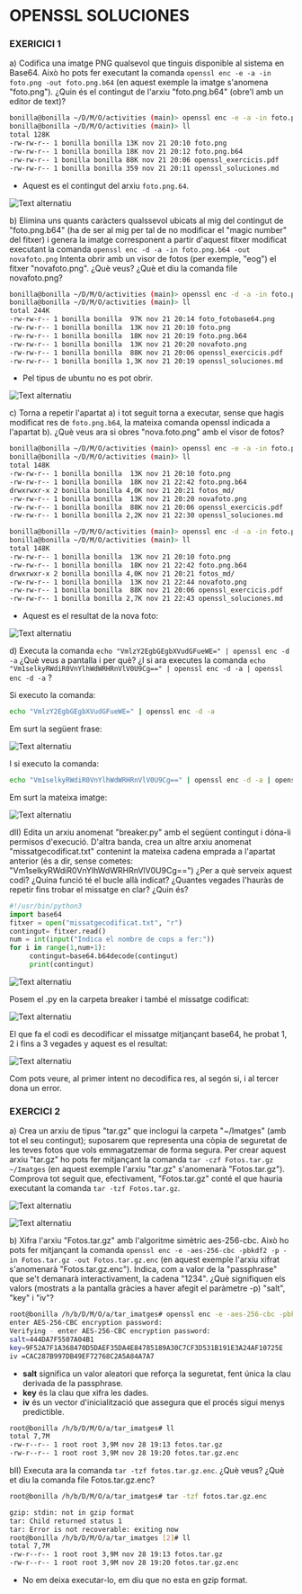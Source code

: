 # OPENSSL SOLUCIONES

### EXERICICI 1 
a)  Codifica una imatge PNG qualsevol que tinguis disponible al sistema en Base64. Això ho pots fer executant la comanda `openssl enc -e -a -in foto.png -out foto.png.b64` (en aquest exemple la imatge s'anomena "foto.png"). ¿Quin és el contingut de l'arxiu "foto.png.b64" (obre'l amb un editor de text)?


```bash
bonilla@bonilla ~/D/M/O/activities (main)> openssl enc -e -a -in foto.png -out foto.png.b64
bonilla@bonilla ~/D/M/O/activities (main)> ll
total 128K
-rw-rw-r-- 1 bonilla bonilla 13K nov 21 20:10 foto.png
-rw-rw-r-- 1 bonilla bonilla 18K nov 21 20:12 foto.png.b64
-rw-rw-r-- 1 bonilla bonilla 88K nov 21 20:06 openssl_exercicis.pdf
-rw-rw-r-- 1 bonilla bonilla 359 nov 21 20:11 openssl_soluciones.md
```
- Aquest es el contingut del arxiu `foto.png.64`.

![Text alternatiu](fotos_md/foto_fotobase64.png)

b) Elimina uns quants caràcters qualssevol ubicats al mig del contingut de "foto.png.b64" (ha de ser al mig per tal de no modificar el "magic number" del fitxer) i genera la imatge corresponent a partir d'aquest fitxer modificat executant la comanda `openssl enc -d -a -in foto.png.b64 -out novafoto.png`  Intenta obrir amb un visor de fotos (per exemple, "eog") el fitxer "novafoto.png". ¿Què veus? ¿Què et diu la comanda file novafoto.png?

```bash
bonilla@bonilla ~/D/M/O/activities (main)> openssl enc -d -a -in foto.png.b64 -out novafoto.png
bonilla@bonilla ~/D/M/O/activities (main)> ll
total 244K
-rw-rw-r-- 1 bonilla bonilla  97K nov 21 20:14 foto_fotobase64.png
-rw-rw-r-- 1 bonilla bonilla  13K nov 21 20:10 foto.png
-rw-rw-r-- 1 bonilla bonilla  18K nov 21 20:19 foto.png.b64
-rw-rw-r-- 1 bonilla bonilla  13K nov 21 20:20 novafoto.png
-rw-rw-r-- 1 bonilla bonilla  88K nov 21 20:06 openssl_exercicis.pdf
-rw-rw-r-- 1 bonilla bonilla 1,3K nov 21 20:19 openssl_soluciones.md
```
- Pel tipus de ubuntu no es pot obrir.

![Text alternatiu](fotos_md/cap_novafoto.png)

c) Torna a repetir l'apartat a) i tot seguit torna a executar, sense que hagis modificat res de `foto.png.b64`, la mateixa comanda openssl indicada a l'apartat b). ¿Què veus ara si obres "nova.foto.png" amb el visor de fotos?

```bash
bonilla@bonilla ~/D/M/O/activities (main)> openssl enc -e -a -in foto.png -out foto.png.b64
bonilla@bonilla ~/D/M/O/activities (main)> ll
total 148K
-rw-rw-r-- 1 bonilla bonilla  13K nov 21 20:10 foto.png
-rw-rw-r-- 1 bonilla bonilla  18K nov 21 22:42 foto.png.b64
drwxrwxr-x 2 bonilla bonilla 4,0K nov 21 20:21 fotos_md/
-rw-rw-r-- 1 bonilla bonilla  13K nov 21 20:20 novafoto.png
-rw-rw-r-- 1 bonilla bonilla  88K nov 21 20:06 openssl_exercicis.pdf
-rw-rw-r-- 1 bonilla bonilla 2,2K nov 21 22:30 openssl_soluciones.md
```
```bash
bonilla@bonilla ~/D/M/O/activities (main)> openssl enc -d -a -in foto.png.b64 -out novafoto.png
bonilla@bonilla ~/D/M/O/activities (main)> ll
total 148K
-rw-rw-r-- 1 bonilla bonilla  13K nov 21 20:10 foto.png
-rw-rw-r-- 1 bonilla bonilla  18K nov 21 22:42 foto.png.b64
drwxrwxr-x 2 bonilla bonilla 4,0K nov 21 20:21 fotos_md/
-rw-rw-r-- 1 bonilla bonilla  13K nov 21 22:44 novafoto.png
-rw-rw-r-- 1 bonilla bonilla  88K nov 21 20:06 openssl_exercicis.pdf
-rw-rw-r-- 1 bonilla bonilla 2,7K nov 21 22:43 openssl_soluciones.md
```

- Aquest es el resultat de la nova foto:

![Text alternatiu](fotos_md/foto_novacheck.png)


d) Executa la comanda `echo "VmlzY2EgbGEgbXVudGFueWE=" | openssl enc -d -a` ¿Què veus a pantalla i per què? ¿I si ara executes la comanda `echo "Vm1selkyRWdiR0VnYlhWdWRHRnVlV0U9Cg==" | openssl enc -d -a | openssl enc -d -a` ?

Si executo la comanda:
```bash
echo "VmlzY2EgbGEgbXVudGFueWE=" | openssl enc -d -a
```
Em surt la següent frase:

![Text alternatiu](fotos_md/foto_frase1.png)

I si executo la comanda:
```bash
echo "Vm1selkyRWdiR0VnYlhWdWRHRnVlV0U9Cg==" | openssl enc -d -a | openssl enc -d -a
```

Em surt la mateixa imatge:

![Text alternatiu](fotos_md/foto_frase2.png)

dII) Edita un arxiu anomenat "breaker.py" amb el següent contingut i dóna-li permisos d'execució. D'altra banda, crea un altre arxiu anomenat "missatgecodificat.txt" contenint la mateixa cadena emprada a l'apartat anterior (és a dir, sense cometes: "Vm1selkyRWdiR0VnYlhWdWRHRnVlV0U9Cg==") ¿Per a què serveix aquest codi? ¿Quina funció té el bucle allà indicat? ¿Quantes vegades l'hauràs de repetir fins trobar el missatge en clar? ¿Quin és?

```python
#!/usr/bin/python3
import base64
fitxer = open("missatgecodificat.txt", "r")
contingut= fitxer.read()
num = int(input("Indica el nombre de cops a fer:"))
for i in range(1,num+1):
     contingut=base64.b64decode(contingut)
     print(contingut)
```

![Text alternatiu](fotos_md/foto_breaker.png)

Posem el .py en la carpeta breaker i també el missatge codificat:

![Text alternatiu](fotos_md/foto_missatgecodificat.png)

El que fa el codi es decodificar el missatge mitjançant base64, he probat 1, 2 i fins a 3 vegades y aquest es el resultat:

![Text alternatiu](fotos_md/decode.png)

Com pots veure, al primer intent no decodifica res, al segón si, i al tercer dona un error.

### EXERCICI 2

a) Crea un arxiu de tipus "tar.gz" que inclogui la carpeta "~/Imatges" (amb tot el seu contingut); suposarem que representa una còpia de seguretat de les teves fotos que vols emmagatzemar de forma segura. Per crear aquest arxiu "tar.gz" ho pots fer mitjançant la comanda `tar -czf Fotos.tar.gz ~/Imatges` (en aquest exemple l'arxiu "tar.gz" s'anomenarà "Fotos.tar.gz"). Comprova tot seguit que, efectivament, "Fotos.tar.gz" conté el que hauria executant la comanda `tar -tzf Fotos.tar.gz`.

![Text alternatiu](fotos_md/tar-czf.png)

![Text alternatiu](fotos_md/tar-tzf.png)

b) Xifra l'arxiu "Fotos.tar.gz" amb l'algoritme simètric aes-256-cbc. Això ho pots fer mitjançant la comanda `openssl enc -e -aes-256-cbc -pbkdf2 -p -in Fotos.tar.gz -out Fotos.tar.gz.enc` (en aquest exemple l'arxiu xifrat s'anomenarà "Fotos.tar.gz.enc"). Indica, com a valor de la "passphrase" que se't demanarà interactivament, la cadena "1234". ¿Què signifiquen els valors (mostrats a la pantalla gràcies a haver afegit el paràmetre -p) "salt", "key" i "iv"?

```bash
root@bonilla /h/b/D/M/O/a/tar_imatges# openssl enc -e -aes-256-cbc -pbkdf2 -p -in fotos.tar.gz -out fotos.tar.gz.enc
enter AES-256-CBC encryption password:
Verifying - enter AES-256-CBC encryption password:
salt=444DA7F5507A04B1
key=9F52A7F1A368470D5DAEF35DA4E84785189A30C7CF3D531B191E3A24AF10725E
iv =CAC287B997DB49EF72768C2A5A84A7A7
```
-  **salt** significa un valor aleatori que reforça la seguretat, fent única la clau derivada de la passphrase.
-  **key** és la clau que xifra les dades.
- **iv** és un vector d'inicialització que assegura que el procés sigui menys predictible.

```bash
root@bonilla /h/b/D/M/O/a/tar_imatges# ll
total 7,7M
-rw-r--r-- 1 root root 3,9M nov 28 19:13 fotos.tar.gz
-rw-r--r-- 1 root root 3,9M nov 28 19:20 fotos.tar.gz.enc
```

bII) Executa ara la comanda `tar -tzf fotos.tar.gz.enc`. ¿Què veus? ¿Què et diu la comanda file Fotos.tar.gz.enc?

```bash
root@bonilla /h/b/D/M/O/a/tar_imatges# tar -tzf fotos.tar.gz.enc

gzip: stdin: not in gzip format
tar: Child returned status 1
tar: Error is not recoverable: exiting now
root@bonilla /h/b/D/M/O/a/tar_imatges [2]# ll
total 7,7M
-rw-r--r-- 1 root root 3,9M nov 28 19:13 fotos.tar.gz
-rw-r--r-- 1 root root 3,9M nov 28 19:20 fotos.tar.gz.enc
```
- No em deixa executar-lo, em diu que no esta en gzip format.








